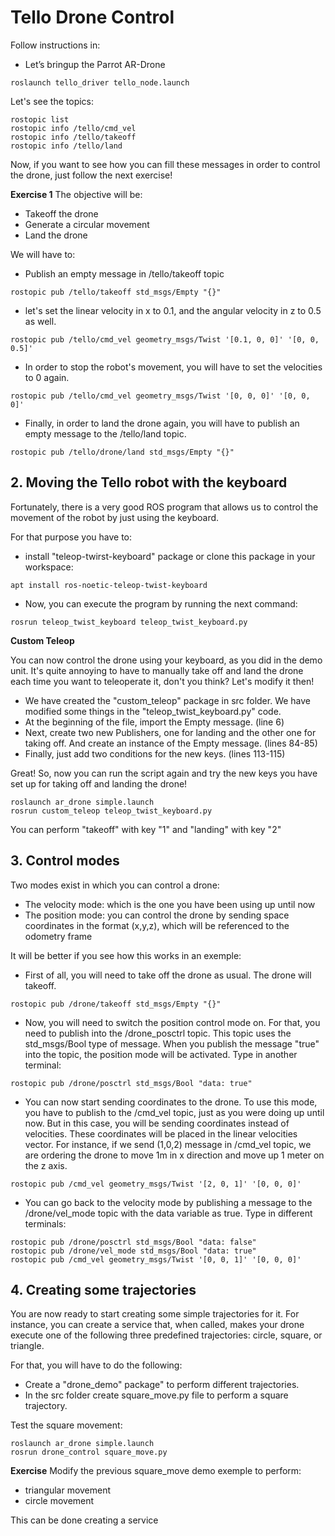 # **Tello Drone Control**

Follow instructions in:
- Let’s bringup the Parrot AR-Drone
```shell
roslaunch tello_driver tello_node.launch
```

Let's see the topics:

```shell
rostopic list
rostopic info /tello/cmd_vel
rostopic info /tello/takeoff
rostopic info /tello/land
```

Now, if you want to see how you can fill these messages in order to control the drone, just follow the next exercise!

**Exercise 1**
The objective will be:

- Takeoff the drone
- Generate a circular movement
- Land the drone

We will have to:

- Publish an empty message in /tello/takeoff topic

```shell
rostopic pub /tello/takeoff std_msgs/Empty "{}"
```

- let's set the linear velocity in x to 0.1, and the angular velocity in z to 0.5 as well.

```shell
rostopic pub /tello/cmd_vel geometry_msgs/Twist '[0.1, 0, 0]' '[0, 0, 0.5]'
```

- In order to stop the robot's movement, you will have to set the velocities to 0 again.

```shell
rostopic pub /tello/cmd_vel geometry_msgs/Twist '[0, 0, 0]' '[0, 0, 0]'
```

- Finally, in order to land the drone again, you will have to publish an empty message to the /tello/land topic.

```shell
rostopic pub /tello/drone/land std_msgs/Empty "{}"
```

## **2. Moving the Tello robot with the keyboard**

Fortunately, there is a very good ROS program that allows us to control the movement of the robot by just using the keyboard.

For that purpose you have to:

- install "teleop-twirst-keyboard" package or clone this package in your workspace:

```shell
apt install ros-noetic-teleop-twist-keyboard
```

- Now, you can execute the program by running the next command:

```shell
rosrun teleop_twist_keyboard teleop_twist_keyboard.py
```
**Custom Teleop**

You can now control the drone using your keyboard, as you did in the demo unit. It's quite annoying to have to manually take off and land the drone each time you want to teleoperate it, don't you think? Let's modify it then!

- We have created the "custom_teleop" package in src folder. We have modified some things in the "teleop_twist_keyboard.py" code.
- At the beginning of the file, import the Empty message. (line 6)
- Next, create two new Publishers, one for landing and the other one for taking off. And create an instance of the Empty message. (lines 84-85)
- Finally, just add two conditions for the new keys. (lines 113-115)

Great! So, now you can run the script again and try the new keys you have set up for taking off and landing the drone!

```shell
roslaunch ar_drone simple.launch
rosrun custom_teleop teleop_twist_keyboard.py
```

You can perform "takeoff" with key "1" and "landing" with key "2"

## **3. Control modes**

Two modes exist in which you can control a drone:

- The velocity mode: which is the one you have been using up until now
- The position mode: you can control the drone by sending space coordinates in the format (x,y,z), which will be referenced to the odometry frame

It will be better if you see how this works in an exemple:

- First of all, you will need to take off the drone as usual. The drone will takeoff.

```shell
rostopic pub /drone/takeoff std_msgs/Empty "{}"
```

- Now, you will need to switch the position control mode on. For that, you need to publish into the /drone_posctrl topic. This topic uses the std_msgs/Bool type of message. When you publish the message "true" into the topic, the position mode will be activated. Type in another terminal:

```shell
rostopic pub /drone/posctrl std_msgs/Bool "data: true"
```

- You can now start sending coordinates to the drone. To use this mode, you have to publish to the /cmd_vel topic, just as you were doing up until now. But in this case, you will be sending coordinates instead of velocities. These coordinates will be placed in the linear velocities vector. For instance, if we send (1,0,2) message in /cmd_vel topic, we are ordering the drone to move 1m in x direction and move up 1 meter on the z axis.

```shell
rostopic pub /cmd_vel geometry_msgs/Twist '[2, 0, 1]' '[0, 0, 0]'
```

- You can go back to the velocity mode by publishing a message to the /drone/vel_mode topic with the data variable as true. Type in different terminals:

```shell
rostopic pub /drone/posctrl std_msgs/Bool "data: false"
rostopic pub /drone/vel_mode std_msgs/Bool "data: true"
rostopic pub /cmd_vel geometry_msgs/Twist '[0, 0, 1]' '[0, 0, 0]'
```

## **4. Creating some trajectories**

You are now ready to start creating some simple trajectories for it. For instance, you can create a service that, when called, makes your drone execute one of the following three predefined trajectories: circle, square, or triangle.

For that, you will have to do the following:

- Create a "drone_demo" package" to perform different trajectories.
- In the src folder create square_move.py file to perform a square trajectory.

Test the square movement:

```shell
roslaunch ar_drone simple.launch
rosrun drone_control square_move.py
```

**Exercise**
Modify the previous square_move demo exemple to perform:

- triangular movement
- circle movement

This can be done creating a service

